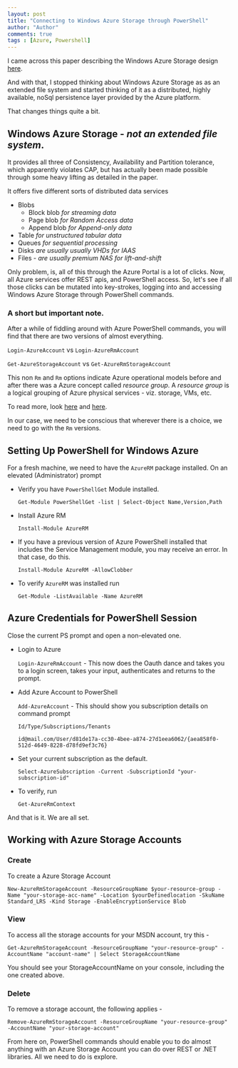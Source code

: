 ```yaml
--- 
layout: post
title: "Connecting to Windows Azure Storage through PowerShell"
author: "Author"
comments: true
tags : [Azure, Powershell]
---
```


I came across this paper describing the Windows Azure Storage design [here](). 

And with that, I stopped thinking about Windows Azure Storage as as an extended file system and started thinking of it as a distributed, highly available, noSql persistence layer provided by the Azure platform.

That changes things quite a bit.

## Windows Azure Storage - *not an extended file system*.

It provides all three of Consistency, Availability and Partition tolerance, which apparently violates CAP, but has actually been made possible through some heavy lifting as detailed in the paper.

It offers five different sorts of distributed data services 
*   Blobs 
    -   Block blob *for streaming data*
    -   Page blob *for Random Access data*
    -   Append blob *for Append-only data*
*   Table *for unstructured tabular data* 
*   Queues *for sequential processing*
*   Disks *are usually usually VHDs for IAAS*
*   Files - *are usually premium NAS for lift-and-shift*

Only problem, is, all of this through the Azure Portal is a lot of clicks. Now, all Azure services offer REST apis, and PowerShell access. So, let's see if all those clicks can be mutated into key-strokes, logging into and accessing Windows Azure Storage through PowerShell commands.

### A short but important note.

After a while of fiddling around with Azure PowerShell commands, you will find that there are two versions of almost everything.

```Login-AzureAccount``` vs ```Login-AzureRmAccount```

```Get-AzureStorageAccount``` vs ```Get-AzureRmStorageAccount```

This non ```Rm``` and ```Rm``` options indicate Azure operational models before and after there was a Azure concept called *resource group*. A *resource group* is a logical grouping of Azure physical services - viz. storage, VMs, etc. 

To read more, look [here](https://blogs.technet.microsoft.com/meamcs/2016/12/22/difference-between-azure-service-manager-and-azure-resource-manager/) and [here](https://azuredepot.com/2017/01/02/azure-login-options/).

In our case, we need to be conscious that wherever there is a choice, we need to go with the ```Rm``` versions.

## Setting Up PowerShell for Windows Azure

For a fresh machine, we need to have the ```AzureRM``` package installed. On an elevated (Administrator) prompt

- Verify you have ```PowerShellGet``` Module installed. 

    ```Get-Module PowerShellGet -list | Select-Object Name,Version,Path```

-   Install Azure RM

    ```Install-Module AzureRM```

-   If you have a previous version of Azure PowerShell installed that includes the Service Management module, you may receive an error. In that case, do this.

    ```Install-Module AzureRM -AllowClobber```

-   To verify ```AzureRM``` was installed run 

    ```Get-Module -ListAvailable -Name AzureRM```

## Azure Credentials for PowerShell Session

Close the current PS prompt and open a non-elevated one. 

-   Login to Azure

    ```Login-AzureRmAccount``` - This now does the Oauth dance and takes you to a login screen, takes your input, authenticates and returns to the prompt.

-   Add Azure Account to PowerShell

    ```Add-AzureAccount``` - This should show you subscription details on command prompt

        Id/Type/Subscriptions/Tenants
        
        id@mail.com/User/d81de17a-cc30-4bee-a874-27d1eea6062/{aea858f0-512d-4649-8228-d78fd9ef3c76}
    
-   Set your current subscription as the default.

    ```Select-AzureSubscription -Current -SubscriptionId "your-subscription-id"```

-   To verify, run 

    ```Get-AzureRmContext```

And that is it. We are all set. 

## Working with Azure Storage Accounts

### Create
To create a Azure Storage Account

```New-AzureRmStorageAccount -ResourceGroupName $your-resource-group -Name "your-storage-acc-name" -Location $yourDefinedlocation -SkuName Standard_LRS -Kind Storage -EnableEncryptionService Blob```

### View
To access all the storage accounts for your MSDN account, try this - 

```Get-AzureRmStorageAccount -ResourceGroupName "your-resource-group" -AccountName "account-name" | Select StorageAccountName```

You should see your StorageAccountName on your console, including the one created above.

### Delete

To remove a storage account, the following applies - 

```Remove-AzureRmStorageAccount -ResourceGroupName "your-resource-group" -AccountName "your-storage-account"```

From here on, PowerShell commands should enable you to do almost anything with an Azure Storage Account you can do over REST or .NET libraries. All we need to do is explore.











